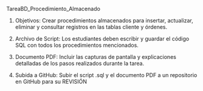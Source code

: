 TareaBD_Procedimiento_Almacenado

1.	Objetivos:
Crear procedimientos almacenados para insertar, actualizar, eliminar y consultar registros en las tablas cliente y órdenes.

3.	Archivo de Script:
Los estudiantes deben escribir y guardar el código SQL con todos los procedimientos mencionados.

5.	Documento PDF:
Incluir las capturas de pantalla y explicaciones detalladas de los pasos realizados durante la tarea.

7.	Subida a GitHub:
Subir el script .sql y el documento PDF a un repositorio en GitHub para su REVISIÓN
